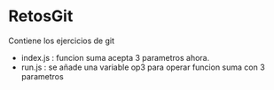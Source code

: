 # RetosGit
Contiene los ejercicios de git


  - index.js : funcion suma acepta 3 parametros ahora.
  - run.js : se añade una variable op3 para operar funcion suma con 3 parametros

